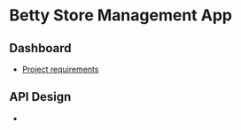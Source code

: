 # Betty Store Management App

## Dashboard
- [Project requirements](https://github.com/joshuaadu/betty-store/blob/main/dashboard/project-requirements.md)

## API Design
-
